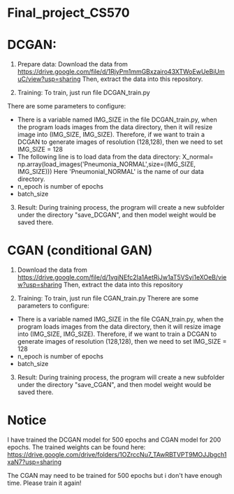 # Final_project_CS570

# DCGAN: 
1. Prepare data:
Download the data from https://drive.google.com/file/d/1RjyPm1mmGBxzairo43XTWoEwUeBiUmuC/view?usp=sharing
Then, extract the data into this repository. 

2. Training: 
To train, just run file DCGAN_train.py 

There are some parameters to configure:
- There is a variable named IMG_SIZE in the file DCGAN_train.py, when the program loads images from the data directory, then it will resize image into (IMG_SIZE, IMG_SIZE). Therefore, if we want to train a DCGAN to generate images of resolution (128,128), then we need to set IMG_SIZE = 128
- The following line is to load data from the data directory: 
   X_normal= np.array(load_images('Pneumonia_NORMAL',size=(IMG_SIZE, IMG_SIZE))) 
   Here 'Pneumonial_NORMAL' is the name of our data directory. 
- n_epoch is number of epochs 
- batch_size 

3. Result:
During training process, the program will create a new subfolder under the directory "save_DCGAN", and then model weight would be saved there. 

# CGAN (conditional GAN)
1. Download the data from https://drive.google.com/file/d/1vgiNEfc2Ia1AetRjJw1aT5VSyi1eXOeB/view?usp=sharing
Then, extract the data into this repository 

2. Training:
To train, just run file CGAN_train.py 
Therere are some parameters to configure:
- There is a variable named IMG_SIZE in the file CGAN_train.py, when the program loads images from the data directory, then it will resize image into (IMG_SIZE, IMG_SIZE). Therefore, if we want to train a DCGAN to generate images of resolution (128,128), then we need to set IMG_SIZE = 128
- n_epoch is number of epochs 
- batch_size 

3. Result:
During training process, the program will create a new subfolder under the directory "save_CGAN", and then model weight would be saved there. 


# Notice 
I have trained the DCGAN model for 500 epochs and CGAN model for 200 epochs.
The trained weights can be found here: 
https://drive.google.com/drive/folders/1OZrccNu7_TAwRBTVPT9MOJJbgch1xaN7?usp=sharing

The CGAN may need to be trained for 500 epochs but i don't have enough time. Please train it again!
